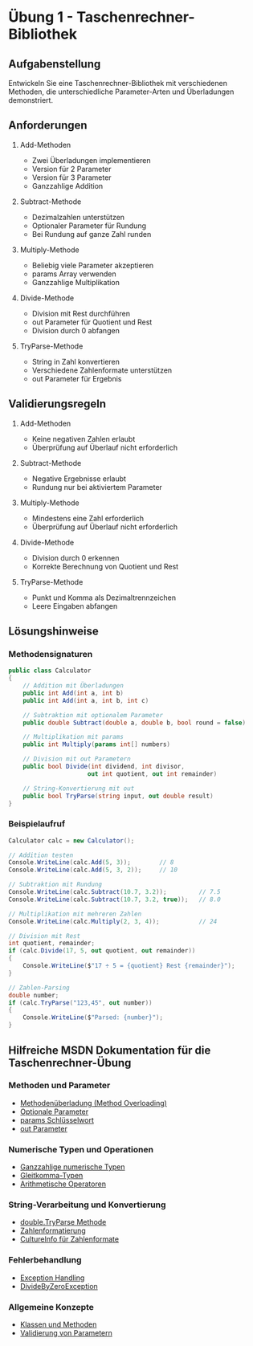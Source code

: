 # Übung 1 - Taschenrechner-Bibliothek

## Aufgabenstellung

Entwickeln Sie eine Taschenrechner-Bibliothek mit verschiedenen Methoden, die unterschiedliche Parameter-Arten und Überladungen demonstriert.

## Anforderungen

1. Add-Methoden
   - Zwei Überladungen implementieren
   - Version für 2 Parameter
   - Version für 3 Parameter
   - Ganzzahlige Addition

2. Subtract-Methode
   - Dezimalzahlen unterstützen
   - Optionaler Parameter für Rundung
   - Bei Rundung auf ganze Zahl runden

3. Multiply-Methode
   - Beliebig viele Parameter akzeptieren
   - params Array verwenden
   - Ganzzahlige Multiplikation

4. Divide-Methode
   - Division mit Rest durchführen
   - out Parameter für Quotient und Rest
   - Division durch 0 abfangen

5. TryParse-Methode
   - String in Zahl konvertieren
   - Verschiedene Zahlenformate unterstützen
   - out Parameter für Ergebnis

## Validierungsregeln

1. Add-Methoden
   - Keine negativen Zahlen erlaubt
   - Überprüfung auf Überlauf nicht erforderlich

2. Subtract-Methode
   - Negative Ergebnisse erlaubt
   - Rundung nur bei aktiviertem Parameter

3. Multiply-Methode
   - Mindestens eine Zahl erforderlich
   - Überprüfung auf Überlauf nicht erforderlich

4. Divide-Methode
   - Division durch 0 erkennen
   - Korrekte Berechnung von Quotient und Rest

5. TryParse-Methode
   - Punkt und Komma als Dezimaltrennzeichen
   - Leere Eingaben abfangen

## Lösungshinweise

### Methodensignaturen

```csharp
public class Calculator
{
    // Addition mit Überladungen
    public int Add(int a, int b)
    public int Add(int a, int b, int c)

    // Subtraktion mit optionalem Parameter
    public double Subtract(double a, double b, bool round = false)

    // Multiplikation mit params
    public int Multiply(params int[] numbers)

    // Division mit out Parametern
    public bool Divide(int dividend, int divisor, 
                      out int quotient, out int remainder)

    // String-Konvertierung mit out
    public bool TryParse(string input, out double result)
}
```

### Beispielaufruf

```csharp
Calculator calc = new Calculator();

// Addition testen
Console.WriteLine(calc.Add(5, 3));        // 8
Console.WriteLine(calc.Add(5, 3, 2));     // 10

// Subtraktion mit Rundung
Console.WriteLine(calc.Subtract(10.7, 3.2));         // 7.5
Console.WriteLine(calc.Subtract(10.7, 3.2, true));   // 8.0

// Multiplikation mit mehreren Zahlen
Console.WriteLine(calc.Multiply(2, 3, 4));           // 24

// Division mit Rest
int quotient, remainder;
if (calc.Divide(17, 5, out quotient, out remainder))
{
    Console.WriteLine($"17 ÷ 5 = {quotient} Rest {remainder}");
}

// Zahlen-Parsing
double number;
if (calc.TryParse("123,45", out number))
{
    Console.WriteLine($"Parsed: {number}");
}
```

## Hilfreiche MSDN Dokumentation für die Taschenrechner-Übung

### Methoden und Parameter
- [Methodenüberladung (Method Overloading)](https://learn.microsoft.com/de-de/dotnet/standard/programming-guide/classes-and-structs/methods#method-overloading)
- [Optionale Parameter](https://learn.microsoft.com/de-de/dotnet/csharp/programming-guide/classes-and-structs/named-and-optional-arguments#optional-arguments)
- [params Schlüsselwort](https://learn.microsoft.com/de-de/dotnet/csharp/language-reference/keywords/params)
- [out Parameter](https://learn.microsoft.com/de-de/dotnet/csharp/language-reference/keywords/out-parameter-modifier)

### Numerische Typen und Operationen
- [Ganzzahlige numerische Typen](https://learn.microsoft.com/de-de/dotnet/csharp/language-reference/builtin-types/integral-numeric-types)
- [Gleitkomma-Typen](https://learn.microsoft.com/de-de/dotnet/csharp/language-reference/builtin-types/floating-point-numeric-types)
- [Arithmetische Operatoren](https://learn.microsoft.com/de-de/dotnet/csharp/language-reference/operators/arithmetic-operators)

### String-Verarbeitung und Konvertierung
- [double.TryParse Methode](https://learn.microsoft.com/de-de/dotnet/api/system.double.tryparse)
- [Zahlenformatierung](https://learn.microsoft.com/de-de/dotnet/standard/base-types/formatting-types)
- [CultureInfo für Zahlenformate](https://learn.microsoft.com/de-de/dotnet/api/system.globalization.cultureinfo)

### Fehlerbehandlung
- [Exception Handling](https://learn.microsoft.com/de-de/dotnet/csharp/fundamentals/exceptions/)
- [DivideByZeroException](https://learn.microsoft.com/de-de/dotnet/api/system.dividebyzeroexception)

### Allgemeine Konzepte
- [Klassen und Methoden](https://learn.microsoft.com/de-de/dotnet/csharp/fundamentals/types/classes)
- [Validierung von Parametern](https://learn.microsoft.com/de-de/dotnet/standard/design-guidelines/parameter-validation)